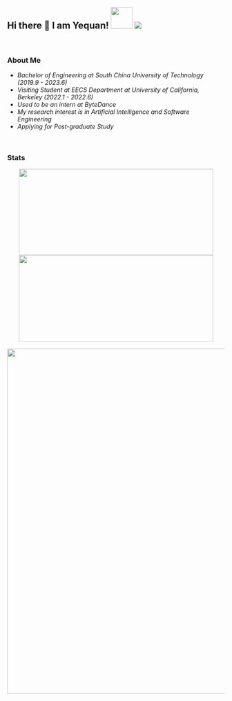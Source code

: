 ## Hi there 👋 I am Yequan! <img src="https://media.giphy.com/media/mGcNjsfWAjY5AEZNw6/giphy.gif" width="50"> ![](https://komarev.com/ghpvc/?username=tommy-bie&label=visitors)

</br>

### About Me

- *Bachelor of Engineering at South China University of Technology (2019.9 - 2023.6)*
- *Visiting Student at EECS Department at University of California, Berkeley (2022.1 - 2022.6)*
- *Used to be an intern at ByteDance*
- *My research interest is in Artificial Intelligence and Software Engineering*
- *Applying for Post-graduate Study*

</br>

### Stats

<div align=center>
<img src="https://github-readme-stats.vercel.app/api?username=tommy-bie&hide=contribs&count_private=true&show_icons=true&theme=synthwave" width="450px" height="200px"/> <img src="https://streak-stats.demolab.com?user=tommy-bie&theme=radical&mode=weekly" width="450px" height="200px"/>
</div>

<br/>

<div align=center>
<img src="https://github-profile-trophy.vercel.app/?username=tommy-bie&theme=juicyfresh&title=MultiLanguage,Joined2020,Stars,Commits,Repositories,Followers" width="800px"/>
</div>

<!-- [![Tommy Bie's GitHub stats](https://github-readme-stats.vercel.app/api?username=tommy-bie&hide=contribs&count_private=true&show_icons=true&theme=synthwave)](https://github.com/anuraghazra/github-readme-stats) -->

<!-- [![trophy](https://github-profile-trophy.vercel.app/?username=tommy-bie&theme=juicyfresh&title=MultiLanguage,Joined2020,Stars,Commits,Repositories,Followers)](https://github.com/ryo-ma/github-profile-trophy) -->

<!-- [![GitHub Streak](https://streak-stats.demolab.com?user=tommy-bie&theme=radical&mode=weekly)](https://git.io/streak-stats) -->



<!--
**Tommy-Bie/Tommy-Bie** is a ✨ _special_ ✨ repository because its `README.md` (this file) appears on your GitHub profile.

Here are some ideas to get you started:

- 🔭 I’m currently working on ...
- 🌱 I’m currently learning ...
- 👯 I’m looking to collaborate on ...
- 🤔 I’m looking for help with ...
- 💬 Ask me about ...
- 📫 How to reach me: ...
- 😄 Pronouns: ...
- ⚡ Fun fact: ...
-->
